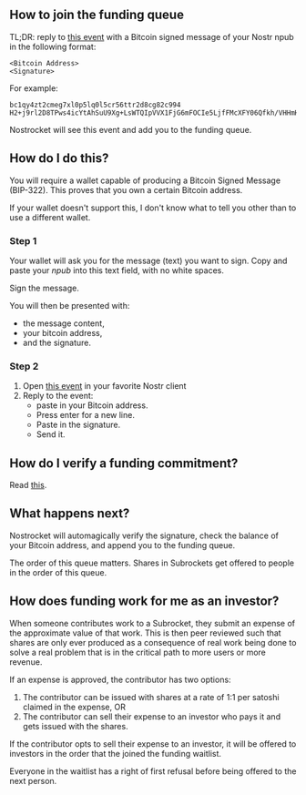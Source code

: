 ## How to join the funding queue
TL;DR: reply to [this event](https://snort.social/e/note12qu5r2vnnfpn0kdw77ujxg7r2dzped0tu7038lkh0t4vv9g3vd2qjxr9c7) with a Bitcoin signed message of your Nostr npub in the following format:
```
<Bitcoin Address>
<Signature>
```

For example:
```
bc1qy4zt2cmeg7xl0p5lq0l5cr56ttr2d8cg82c994
H2+j9rl2D8TPws4icYtAhSuU9Xg+LsWTQIpVVX1FjG6mFOCIe5LjfFMcXFY06Qfkh/VHHmHs5p7xQTsTC6VuWXU=
```

Nostrocket will see this event and add you to the funding queue.

## How do I do this?

You will require a wallet capable of producing a Bitcoin Signed Message (BIP-322). This proves that you own a certain Bitcoin address.

If your wallet doesn't support this, I don't know what to tell you other than to use a different wallet.

### Step 1
Your wallet will ask you for the message (text) you want to sign. Copy and paste your *npub* into this text field, with no white spaces.

Sign the message.

You will then be presented with:
- the message content, 
- your bitcoin address, 
- and the signature.

### Step 2
1. Open [this event](https://snort.social/e/note12qu5r2vnnfpn0kdw77ujxg7r2dzped0tu7038lkh0t4vv9g3vd2qjxr9c7) in your favorite Nostr client
2. Reply to the event: 
   - paste in your Bitcoin address. 
   - Press enter for a new line. 
   - Paste in the signature.
   - Send it.

## How do I verify a funding commitment?
Read [this](/verify.html).

## What happens next?
Nostrocket will automagically verify the signature, check the balance of your Bitcoin address, and append you to the funding queue.

The order of this queue matters. Shares in Subrockets get offered to people in the order of this queue.

## How does funding work for me as an investor?
When someone contributes work to a Subrocket, they submit an expense of the approximate value of that work. This is then peer reviewed such that shares are only ever produced as a consequence of real work being done to solve a real problem that is in the critical path to more users or more revenue.

If an expense is approved, the contributor has two options:
1. The contributor can be issued with shares at a rate of 1:1 per satoshi claimed in the expense, OR
2. The contributor can sell their expense to an investor who pays it and gets issued with the shares.

If the contributor opts to sell their expense to an investor, it will be offered to investors in the order that the joined the funding waitlist.

Everyone in the waitlist has a right of first refusal before being offered to the next person.
